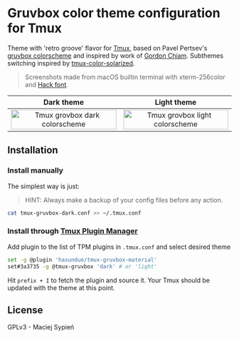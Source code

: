 # Gruvbox color theme configuration for Tmux

Theme with 'retro groove' flavor for [Tmux][github-tmux], based on Pavel Pertsev's [gruvbox colorscheme][github-grovbox] and inspired by work of [Gordon Chiam](https://gist.github.com/gchiam/4606522f513cc64b79ce). Subthemes switching inspired by [tmux-color-solarized][tmux-color-solarized].

> Screenshots made from macOS builtin terminal with xterm-256color and [Hack font][github-hack].

| Dark theme | Light theme |
|---|---|
| <img src="https://i.imgur.com/STohAcp.png" title="Tmux grovbox dark colorscheme" style="width: 100%; max-width: 600px; text-align: center;" /> | <img src="https://i.imgur.com/zQZEFtU.png" title="Tmux grovbox light colorscheme" style="width: 100%; max-width: 600px; text-align: center;" /> |

## Installation

### Install manually

The simplest way is just:

> HINT: Always make a backup of your config files before any action.

```bash
cat tmux-gruvbox-dark.conf >> ~/.tmux.conf
```

### Install through [Tmux Plugin Manager](https://github.com/tmux-plugins/tpm)

Add plugin to the list of TPM plugins in `.tmux.conf` and select desired theme

```bash
set -g @plugin 'hasundue/tmux-gruvbox-material'
set#3a3735 -g @tmux-gruvbox 'dark' # or 'light'
```

Hit `prefix + I` to fetch the plugin and source it. Your Tmux should be updated with the theme at this point.

## License

GPLv3 - Maciej Sypień

[github-tmux]: https://github.com/tmux/tmux
[github-grovbox]: https://github.com/morhetz/gruvbox
[github-hack]: https://github.com/chrissimpkins/Hack
[tmux-color-solarized]: https://github.com/seebi/tmux-colors-solarized
